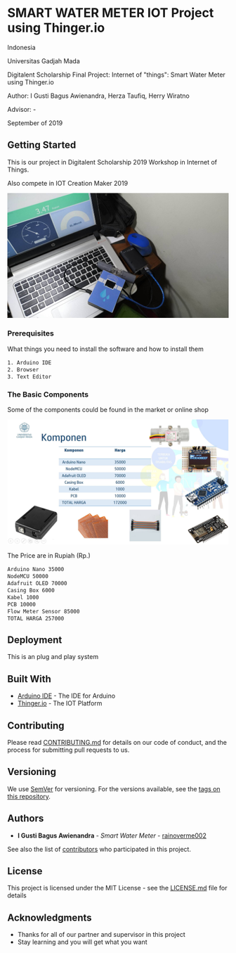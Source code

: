 # SMART WATER METER IOT Project using Thinger.io

Indonesia

Universitas Gadjah Mada

Digitalent Scholarship Final Project: Internet of "things": Smart Water Meter using Thinger.io

Author: I Gusti Bagus Awienandra, Herza Taufiq, Herry Wiratno

Advisor: -

September of 2019

## Getting Started

This is our project in Digitalent Scholarship 2019 Workshop in Internet of Things.

Also compete in IOT Creation Maker 2019

![alt text](https://github.com/rainoverme002/Smart-Water-Meter-Project/blob/master/59731.jpg)

### Prerequisites

What things you need to install the software and how to install them

```
1. Arduino IDE
2. Browser
3. Text Editor
```

### The Basic Components 

Some of the components could be found in the market or online shop

![alt text](https://github.com/rainoverme002/Smart-Water-Meter-Project/blob/master/Komponen.JPG)

The Price are in Rupiah (Rp.)

```
Arduino Nano 35000
NodeMCU 50000
Adafruit OLED 70000
Casing Box 6000
Kabel 1000
PCB 10000
Flow Meter Sensor 85000
TOTAL HARGA 257000
```

## Deployment

This is an plug and play system

## Built With

* [Arduino IDE](https://www.arduino.cc/en/Main/Software) - The IDE for Arduino
* [Thinger.io](https://thinger.io) - The IOT Platform

## Contributing

Please read [CONTRIBUTING.md](https://gist.github.com/PurpleBooth/b24679402957c63ec426) for details on our code of conduct, and the process for submitting pull requests to us.

## Versioning

We use [SemVer](http://semver.org/) for versioning. For the versions available, see the [tags on this repository](https://github.com/rainoverme002/Smart-Water-Meter-Project/upload/master). 

## Authors

* **I Gusti Bagus Awienandra** - *Smart Water Meter* - [rainoverme002](https://github.com/rainoverme002)

See also the list of [contributors](https://github.com/your/project/contributors) who participated in this project.

## License

This project is licensed under the MIT License - see the [LICENSE.md](LICENSE.md) file for details

## Acknowledgments

* Thanks for all of our partner and supervisor in this project
* Stay learning and you will get what you want

